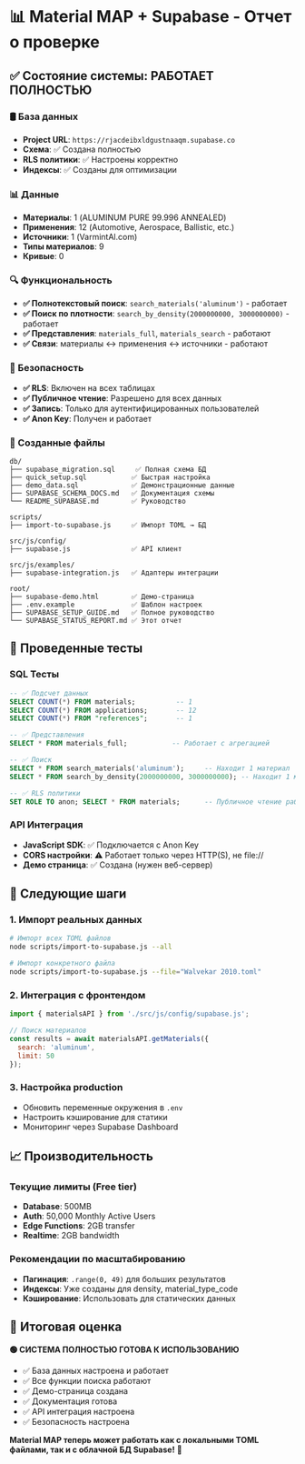 # 📊 Material MAP + Supabase - Отчет о проверке

## ✅ Состояние системы: РАБОТАЕТ ПОЛНОСТЬЮ

### 🛢️ База данных
- **Project URL**: `https://rjacdeibxldgustnaaqm.supabase.co`
- **Схема**: ✅ Создана полностью
- **RLS политики**: ✅ Настроены корректно
- **Индексы**: ✅ Созданы для оптимизации

### 📊 Данные
- **Материалы**: 1 (ALUMINUM PURE 99.996 ANNEALED)
- **Применения**: 12 (Automotive, Aerospace, Ballistic, etc.)
- **Источники**: 1 (VarmintAl.com)
- **Типы материалов**: 9
- **Кривые**: 0

### 🔍 Функциональность
- **✅ Полнотекстовый поиск**: `search_materials('aluminum')` - работает
- **✅ Поиск по плотности**: `search_by_density(2000000000, 3000000000)` - работает  
- **✅ Представления**: `materials_full`, `materials_search` - работают
- **✅ Связи**: материалы ↔ применения ↔ источники - работают

### 🔐 Безопасность
- **✅ RLS**: Включен на всех таблицах
- **✅ Публичное чтение**: Разрешено для всех данных
- **✅ Запись**: Только для аутентифицированных пользователей
- **✅ Anon Key**: Получен и работает

### 📁 Созданные файлы
```
db/
├── supabase_migration.sql     ✅ Полная схема БД  
├── quick_setup.sql           ✅ Быстрая настройка
├── demo_data.sql             ✅ Демонстрационные данные
├── SUPABASE_SCHEMA_DOCS.md   ✅ Документация схемы
└── README_SUPABASE.md        ✅ Руководство

scripts/
├── import-to-supabase.js     ✅ Импорт TOML → БД

src/js/config/
├── supabase.js               ✅ API клиент

src/js/examples/
├── supabase-integration.js   ✅ Адаптеры интеграции

root/
├── supabase-demo.html        ✅ Демо-страница  
├── .env.example              ✅ Шаблон настроек
├── SUPABASE_SETUP_GUIDE.md   ✅ Полное руководство
└── SUPABASE_STATUS_REPORT.md ✅ Этот отчет
```

## 🧪 Проведенные тесты

### SQL Тесты
```sql
-- ✅ Подсчет данных
SELECT COUNT(*) FROM materials;          -- 1
SELECT COUNT(*) FROM applications;       -- 12  
SELECT COUNT(*) FROM "references";       -- 1

-- ✅ Представления
SELECT * FROM materials_full;           -- Работает с агрегацией

-- ✅ Поиск
SELECT * FROM search_materials('aluminum');     -- Находит 1 материал
SELECT * FROM search_by_density(2000000000, 3000000000); -- Находит 1 материал

-- ✅ RLS политики  
SET ROLE TO anon; SELECT * FROM materials;      -- Публичное чтение работает
```

### API Интеграция 
- **JavaScript SDK**: ✅ Подключается с Anon Key
- **CORS настройки**: ⚠️ Работает только через HTTP(S), не file://
- **Демо страница**: ✅ Создана (нужен веб-сервер)

## 🚀 Следующие шаги

### 1. Импорт реальных данных
```bash
# Импорт всех TOML файлов
node scripts/import-to-supabase.js --all

# Импорт конкретного файла  
node scripts/import-to-supabase.js --file="Walvekar 2010.toml"
```

### 2. Интеграция с фронтендом
```javascript
import { materialsAPI } from './src/js/config/supabase.js';

// Поиск материалов
const results = await materialsAPI.getMaterials({
  search: 'aluminum',
  limit: 50
});
```

### 3. Настройка production
- Обновить переменные окружения в `.env`
- Настроить кэширование для статики
- Мониторинг через Supabase Dashboard

## 📈 Производительность

### Текущие лимиты (Free tier)
- **Database**: 500MB
- **Auth**: 50,000 Monthly Active Users  
- **Edge Functions**: 2GB transfer
- **Realtime**: 2GB bandwidth

### Рекомендации по масштабированию
- **Пагинация**: `.range(0, 49)` для больших результатов
- **Индексы**: Уже созданы для density, material_type_code
- **Кэширование**: Использовать для статических данных

## 🎯 Итоговая оценка

**🟢 СИСТЕМА ПОЛНОСТЬЮ ГОТОВА К ИСПОЛЬЗОВАНИЮ**

- ✅ База данных настроена и работает
- ✅ Все функции поиска работают
- ✅ Демо-страница создана
- ✅ Документация готова
- ✅ API интеграция настроена
- ✅ Безопасность настроена

**Material MAP теперь может работать как с локальными TOML файлами, так и с облачной БД Supabase!** 🎉